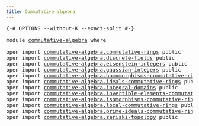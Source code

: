 ```yaml
---
title: Commutative algebra
---
```


<pre class="Agda"><a id="45" class="Symbol">{-#</a> <a id="49" class="Keyword">OPTIONS</a> <a id="57" class="Pragma">--without-K</a> <a id="69" class="Pragma">--exact-split</a> <a id="83" class="Symbol">#-}</a>

<a id="88" class="Keyword">module</a> <a id="95" href="commutative-algebra.html" class="Module">commutative-algebra</a> <a id="115" class="Keyword">where</a>

<a id="122" class="Keyword">open</a> <a id="127" class="Keyword">import</a> <a id="134" href="commutative-algebra.commutative-rings.html" class="Module">commutative-algebra.commutative-rings</a> <a id="172" class="Keyword">public</a>
<a id="179" class="Keyword">open</a> <a id="184" class="Keyword">import</a> <a id="191" href="commutative-algebra.discrete-fields.html" class="Module">commutative-algebra.discrete-fields</a> <a id="227" class="Keyword">public</a>
<a id="234" class="Keyword">open</a> <a id="239" class="Keyword">import</a> <a id="246" href="commutative-algebra.eisenstein-integers.html" class="Module">commutative-algebra.eisenstein-integers</a> <a id="286" class="Keyword">public</a>
<a id="293" class="Keyword">open</a> <a id="298" class="Keyword">import</a> <a id="305" href="commutative-algebra.gaussian-integers.html" class="Module">commutative-algebra.gaussian-integers</a> <a id="343" class="Keyword">public</a>
<a id="350" class="Keyword">open</a> <a id="355" class="Keyword">import</a> <a id="362" href="commutative-algebra.homomorphisms-commutative-rings.html" class="Module">commutative-algebra.homomorphisms-commutative-rings</a> <a id="414" class="Keyword">public</a>
<a id="421" class="Keyword">open</a> <a id="426" class="Keyword">import</a> <a id="433" href="commutative-algebra.ideals-commutative-rings.html" class="Module">commutative-algebra.ideals-commutative-rings</a> <a id="478" class="Keyword">public</a>
<a id="485" class="Keyword">open</a> <a id="490" class="Keyword">import</a> <a id="497" href="commutative-algebra.integral-domains.html" class="Module">commutative-algebra.integral-domains</a> <a id="534" class="Keyword">public</a>
<a id="541" class="Keyword">open</a> <a id="546" class="Keyword">import</a> <a id="553" href="commutative-algebra.invertible-elements-commutative-rings.html" class="Module">commutative-algebra.invertible-elements-commutative-rings</a> <a id="611" class="Keyword">public</a>
<a id="618" class="Keyword">open</a> <a id="623" class="Keyword">import</a> <a id="630" href="commutative-algebra.isomorphisms-commutative-rings.html" class="Module">commutative-algebra.isomorphisms-commutative-rings</a> <a id="681" class="Keyword">public</a>
<a id="688" class="Keyword">open</a> <a id="693" class="Keyword">import</a> <a id="700" href="commutative-algebra.local-commutative-rings.html" class="Module">commutative-algebra.local-commutative-rings</a> <a id="744" class="Keyword">public</a>
<a id="751" class="Keyword">open</a> <a id="756" class="Keyword">import</a> <a id="763" href="commutative-algebra.prime-ideals-commutative-rings.html" class="Module">commutative-algebra.prime-ideals-commutative-rings</a> <a id="814" class="Keyword">public</a>
<a id="821" class="Keyword">open</a> <a id="826" class="Keyword">import</a> <a id="833" href="commutative-algebra.zariski-topology.html" class="Module">commutative-algebra.zariski-topology</a> <a id="870" class="Keyword">public</a>
</pre>